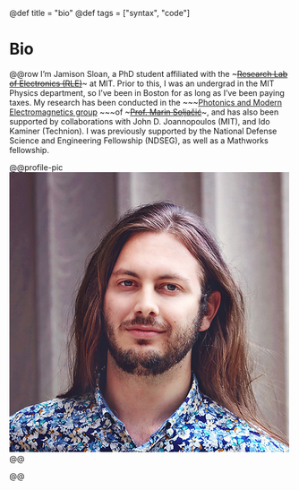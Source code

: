 @def title = "bio"
@def tags = ["syntax", "code"]

# Bio

@@row
I’m Jamison Sloan, a PhD student affiliated with the ~~~<a href=" http://www.rle.mit.edu/" target="_blank">Research Lab of Electronics (RLE)</a>~~~
at MIT. Prior to this, I was an undergrad in the MIT Physics department, so I’ve been in Boston for as long as I’ve been paying taxes. My research has been conducted in the ~~~<a href="" target="_blank">Photonics and Modern Electromagnetics group</a> ~~~of ~~~<a href="http://www.mit.edu/~soljacic/marin.html" target="_blank">Prof. Marin Soljačić</a>~~~, and has also been supported by collaborations with John D. Joannopoulos (MIT), and Ido Kaminer (Technion). I was previously supported by the National Defense Science and Engineering Fellowship (NDSEG), as well as a Mathworks fellowship.

@@profile-pic
![img](assets/img/pic.png)
@@

@@
